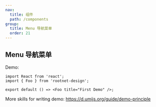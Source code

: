 ```yaml
---
nav:
  title: 组件
  path: /components
group:
  title: Menu 导航菜单
  order: 21
---
```


## Menu 导航菜单

Demo:

```tsx
import React from 'react';
import { Foo } from 'rootnet-design';

export default () => <Foo title="First Demo" />;
```

More skills for writing demo: https://d.umijs.org/guide/demo-principle
